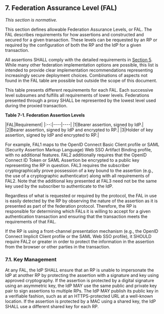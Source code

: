 <div class="breaker"></div>
<a name="fal"></a>

## 7. Federation Assurance Level (FAL)

*This section is normative.*

This section defines allowable Federation Assurance Levels, or FAL. The FAL describes requirements for how assertions and constructed and secured for a given transaction. These levels can be requested by an RP or required by the configuration of both the RP and the IdP for a given transaction. 

All assertions SHALL comply with the detailed requirements in [Section 5](#sec5). While many other federation implementation options are possible, this list is intended to provide clear implementation recommendations representing increasingly secure deployment choices. Combinations of aspects not found in the FAL table are possible but outside the scope of this document.

This table presents different requirements for each FAL. Each successive level subsumes and fulfills all requirements of lower levels. Federations presented through a proxy SHALL be represented by the lowest level used during the proxied transaction.

<a name="63cSec7-Table1"></a>

<div class="text-center" markdown="1">


**Table 7-1. Federation Assertion Levels**

</div>

|FAL|Requirement|
|:--:|----|----|
|1|Bearer assertion, signed by IdP.|
|2|Bearer assertion, signed by IdP and encrypted to RP.|
|3|Holder of key assertion, signed by IdP and encrypted to RP.|

For example, FAL1 maps to the OpenID Connect Basic Client profile or SAML (Security Assertion Markup Language) Web SSO Artifact Binding profile, with no additional features. FAL2 additionally requires that the OpenID Connect ID Token or SAML Assertion be encrypted to a public key representing the RP in question. FAL3 requires the subscriber cryptographically prove possession of a key bound to the assertion (e.g., the use of a cryptographic authenticator) along with all requirements of FAL2. Note that the additional key presented at FAL3 need not be the same key used by the subscriber to authenticate to the IdP.

Regardless of what is requested or required by the protocol, the FAL in use is easily detected by the RP by observing the nature of the assertion as it is presented as part of the federation protocol. Therefore, the RP is responsible for determining which FALs it is willing to accept for a given authentication transaction and ensuring that the transaction meets the requirements of that FAL.

If the RP is using a front-channel presentation mechanism (e.g., the OpenID Connect Implicit Client profile or the SAML Web SSO profile), it SHOULD require FAL2 or greater in order to protect the information in the assertion from the browser or other parties in the transaction.

### 7.1. Key Management

At any FAL, the IdP SHALL ensure that an RP is unable to impersonate the IdP at another RP by protecting the assertion with a signature and key using approved cryptography. If the assertion is protected by a digital signature using an asymmetric key, the IdP MAY use the same public and private key pair to sign assertions to multiple RPs. The IdP MAY publish its public key in a verifiable fashion, such as at an HTTPS-protected URL at a well-known location. If the assertion is protected by a MAC using a shared key, the IdP SHALL use a different shared key for each RP.
